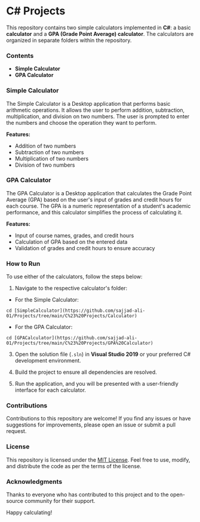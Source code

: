  # C# Projects

This repository contains two simple calculators implemented in **C#**: a basic **calculator** and a **GPA (Grade Point Average) calculator**. The calculators are organized in separate folders within the repository.

### Contents

- **Simple Calculator**
- **GPA Calculator**

### Simple Calculator

The Simple Calculator is a Desktop application that performs basic arithmetic operations. It allows the user to perform addition, subtraction, multiplication, and division on two numbers. The user is prompted to enter the numbers and choose the operation they want to perform.

**Features:**
- Addition of two numbers
- Subtraction of two numbers
- Multiplication of two numbers
- Division of two numbers

### GPA Calculator

The GPA Calculator is a Desktop application that calculates the Grade Point Average (GPA) based on the user's input of grades and credit hours for each course. The GPA is a numeric representation of a student's academic performance, and this calculator simplifies the process of calculating it.

**Features:**
- Input of course names, grades, and credit hours
- Calculation of GPA based on the entered data
- Validation of grades and credit hours to ensure accuracy

### How to Run

To use either of the calculators, follow the steps below:

1. Navigate to the respective calculator's folder:

- For the Simple Calculator:
```
cd [SimpleCalculator](https://github.com/sajjad-ali-01/Projects/tree/main/C%23%20Projects/Calculator)
```

- For the GPA Calculator:
```
cd [GPACalculator](https://github.com/sajjad-ali-01/Projects/tree/main/C%23%20Projects/GPA%20Calculator)
```

3. Open the solution file (`.sln`) in **Visual Studio 2019** or your preferred C# development environment.

4. Build the project to ensure all dependencies are resolved.

5. Run the application, and you will be presented with a user-friendly interface for each calculator.

### Contributions

Contributions to this repository are welcome! If you find any issues or have suggestions for improvements, please open an issue or submit a pull request.

### License

This repository is licensed under the [MIT License](./LICENSE). Feel free to use, modify, and distribute the code as per the terms of the license.

### Acknowledgments

Thanks to everyone who has contributed to this project and to the open-source community for their support.

Happy calculating!

